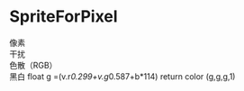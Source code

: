 # SpriteForPixel
像素  
干扰  
色散（RGB）  
黑白 float g =(v.r*0.299+v.g*0.587+b*114)  return color (g,g,g,1)
